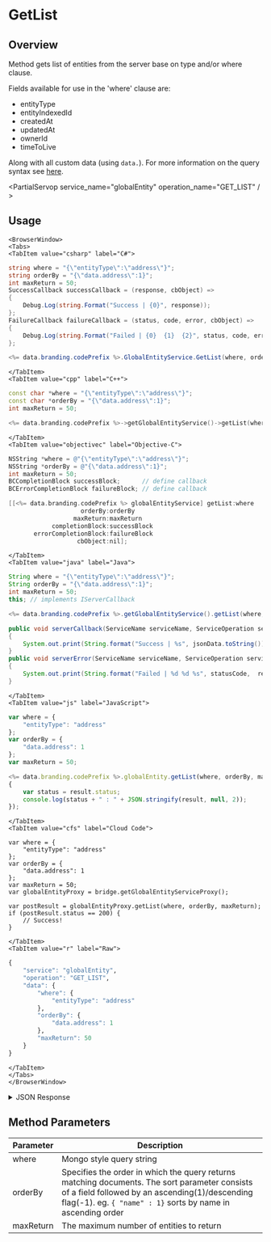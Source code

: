 # GetList
## Overview
Method gets list of entities from the server base on type and/or where clause.

Fields available for use in the 'where' clause are:

 - entityType
 - entityIndexedId
 - createdAt
 - updatedAt
 - ownerId
 - timeToLive

Along with all custom data (using `data.`).  For more information on the query syntax see [here](/api/appendix/mongodbwherequeries).

<PartialServop service_name="globalEntity" operation_name="GET_LIST" / >

## Usage

```mdx-code-block
<BrowserWindow>
<Tabs>
<TabItem value="csharp" label="C#">
```

```csharp
string where = "{\"entityType\":\"address\"}";
string orderBy = "{\"data.address\":1}";
int maxReturn = 50;
SuccessCallback successCallback = (response, cbObject) =>
{
    Debug.Log(string.Format("Success | {0}", response));
};
FailureCallback failureCallback = (status, code, error, cbObject) =>
{
    Debug.Log(string.Format("Failed | {0}  {1}  {2}", status, code, error));
};

<%= data.branding.codePrefix %>.GlobalEntityService.GetList(where, orderBy, maxReturn, successCallback, failureCallback);
```

```mdx-code-block
</TabItem>
<TabItem value="cpp" label="C++">
```

```cpp
const char *where = "{\"entityType\":\"address\"}";
const char *orderBy = "{\"data.address\":1}";
int maxReturn = 50;

<%= data.branding.codePrefix %>->getGlobalEntityService()->getList(where, orderBy, maxReturn, this);
```

```mdx-code-block
</TabItem>
<TabItem value="objectivec" label="Objective-C">
```

```objectivec
NSString *where = @"{\"entityType\":\"address\"}";
NSString *orderBy = @"{\"data.address\":1}";
int maxReturn = 50;
BCCompletionBlock successBlock;      // define callback
BCErrorCompletionBlock failureBlock; // define callback

[[<%= data.branding.codePrefix %> globalEntityService] getList:where
                    orderBy:orderBy
                  maxReturn:maxReturn
            completionBlock:successBlock
       errorCompletionBlock:failureBlock
                   cbObject:nil];
```

```mdx-code-block
</TabItem>
<TabItem value="java" label="Java">
```

```java
String where = "{\"entityType\":\"address\"}";
String orderBy = "{\"data.address\":1}";
int maxReturn = 50;
this; // implements IServerCallback

<%= data.branding.codePrefix %>.getGlobalEntityService().getList(where, orderBy, maxReturn, this);

public void serverCallback(ServiceName serviceName, ServiceOperation serviceOperation, JSONObject jsonData)
{
    System.out.print(String.format("Success | %s", jsonData.toString()));
}
public void serverError(ServiceName serviceName, ServiceOperation serviceOperation, int statusCode, int reasonCode, String jsonError)
{
    System.out.print(String.format("Failed | %d %d %s", statusCode,  reasonCode, jsonError.toString()));
}
```

```mdx-code-block
</TabItem>
<TabItem value="js" label="JavaScript">
```

```javascript
var where = {
    "entityType": "address"
};
var orderBy = {
    "data.address": 1
};
var maxReturn = 50;

<%= data.branding.codePrefix %>.globalEntity.getList(where, orderBy, maxReturn, result =>
{
	var status = result.status;
	console.log(status + " : " + JSON.stringify(result, null, 2));
});
```

```mdx-code-block
</TabItem>
<TabItem value="cfs" label="Cloud Code">
```

```cfscript
var where = {
    "entityType": "address"
};
var orderBy = {
    "data.address": 1
};
var maxReturn = 50;
var globalEntityProxy = bridge.getGlobalEntityServiceProxy();

var postResult = globalEntityProxy.getList(where, orderBy, maxReturn);
if (postResult.status == 200) {
    // Success!
}
```

```mdx-code-block
</TabItem>
<TabItem value="r" label="Raw">
```

```r
{
	"service": "globalEntity",
	"operation": "GET_LIST",
	"data": {
		"where": {
			"entityType": "address"
		},
		"orderBy": {
			"data.address": 1
		},
		"maxReturn": 50
	}
}
```

```mdx-code-block
</TabItem>
</Tabs>
</BrowserWindow>
```

<details>
<summary>JSON Response</summary>

```json
{
    "status": 200,
    "data": {
        "entityList": [
            {
                "gameId": "123456",
                "entityId": "e919ffc2-c3f7-4cc0-a0f1-b3eb857c4ed0",
                "ownerId": "7f416676-9e9d-422f-85b2-740185ac3139",
                "entityType": "testGlobalEntity",
                "entityIndexedId": null,
                "version": 1,
                "data": {
                    "globalTestName": "Test Name 01"
                },
                "acl": {
                    "other": 0
                },
                "expiresAt": 9223372036854775800,
                "timeToLive": 0,
                "createdAt": 1471010732135,
                "updatedAt": 1471010732135
            }
        ],
        "_serverTime": 1637946319239,
        "entityListCount": 1
    }
}
```
</details>

## Method Parameters
Parameter | Description
--------- | -----------
where | Mongo style query string
orderBy | Specifies the order in which the query returns matching documents. The sort parameter consists of a field followed by an ascending(1)/descending flag(-1). eg. `{ "name" : 1}` sorts by name in ascending order
maxReturn | The maximum number of entities to return



